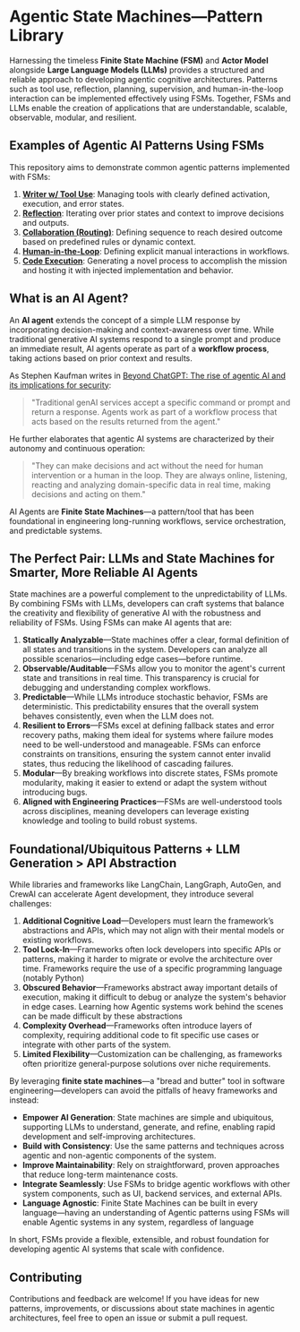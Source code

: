
# Agentic State Machines—Pattern Library

Harnessing the timeless **Finite State Machine (FSM)** and **Actor Model** alongside **Large Language Models (LLMs)** provides a structured and reliable approach to developing agentic cognitive architectures. Patterns such as tool use, reflection, planning, supervision, and human-in-the-loop interaction can be implemented effectively using FSMs. Together, FSMs and LLMs enable the creation of applications that are understandable, scalable, observable, modular, and resilient.

## Examples of Agentic AI Patterns Using FSMs

This repository aims to demonstrate common agentic patterns implemented with FSMs:

1. [**Writer w/ Tool Use**](./actors/writer/writer.md): Managing tools with clearly defined activation, execution, and error states.
2. [**Reflection**](./src/actors/reflection/reflection.md): Iterating over prior states and context to improve decisions and outputs.
3. [**Collaboration (Routing)**](./src/actors/collaboration/collaboration.md): Defining sequence to reach desired outcome based on predefined rules or dynamic context.
4. [**Human-in-the-Loop**]('./src/actors/human_in_the_loop/human_in_the_loop.md): Defining explicit manual interactions in workflows.
5. [**Code Execution**](./src/actors/code_execution/code_execution.md): Generating a novel process to accomplish the mission and hosting it with injected implementation and behavior.

## What is an AI Agent?

An **AI agent** extends the concept of a simple LLM response by incorporating decision-making and context-awareness over time. While traditional generative AI systems respond to a single prompt and produce an immediate result, AI agents operate as part of a **workflow process**, taking actions based on prior context and results. 

As Stephen Kaufman writes in [Beyond ChatGPT: The rise of agentic AI and its implications for security](https://www.csoonline.com/article/3574697/beyond-chatgpt-the-rise-of-agentic-ai-and-its-implications-for-security.html): 
> "Traditional genAI services accept a specific command or prompt and return a response. Agents work as part of a workflow process that acts based on the results returned from the agent."  

He further elaborates that agentic AI systems are characterized by their autonomy and continuous operation:

> "They can make decisions and act without the need for human intervention or a human in the loop. They are always online, listening, reacting and analyzing domain-specific data in real time, making decisions and acting on them."  

AI Agents are **Finite State Machines**—a pattern/tool that has been foundational in engineering long-running workflows, service orchestration, and predictable systems.

## The Perfect Pair: LLMs and State Machines for Smarter, More Reliable AI Agents

State machines are a powerful complement to the unpredictability of LLMs. By combining FSMs with LLMs, developers can craft systems that balance the creativity and flexibility of generative AI with the robustness and reliability of FSMs. Using FSMs can make AI agents that are:

1. **Statically Analyzable**—State machines offer a clear, formal definition of all states and transitions in the system. Developers can analyze all possible scenarios—including edge cases—before runtime.
2. **Observable/Auditable**—FSMs allow you to monitor the agent's current state and transitions in real time. This transparency is crucial for debugging and understanding complex workflows.
3. **Predictable**—While LLMs introduce stochastic behavior, FSMs are deterministic. This predictability ensures that the overall system behaves consistently, even when the LLM does not.
4. **Resilient to Errors**—FSMs excel at defining fallback states and error recovery paths, making them ideal for systems where failure modes need to be well-understood and manageable. FSMs can enforce constraints on transitions, ensuring the system cannot enter invalid states, thus reducing the likelihood of cascading failures.
5. **Modular**—By breaking workflows into discrete states, FSMs promote modularity, making it easier to extend or adapt the system without introducing bugs.
6. **Aligned with Engineering Practices**—FSMs are well-understood tools across disciplines, meaning developers can leverage existing knowledge and tooling to build robust systems.

## Foundational/Ubiquitous Patterns + LLM Generation > API Abstraction

While libraries and frameworks like LangChain, LangGraph, AutoGen, and CrewAI can accelerate Agent development, they introduce several challenges:

1. **Additional Cognitive Load**—Developers must learn the framework’s abstractions and APIs, which may not align with their mental models or existing workflows.
2. **Tool Lock-In**—Frameworks often lock developers into specific APIs or patterns, making it harder to migrate or evolve the architecture over time. Frameworks require the use of a specific programming language (notably Python)
3. **Obscured Behavior**—Frameworks abstract away important details of execution, making it difficult to debug or analyze the system's behavior in edge cases. Learning how Agentic systems work behind the scenes can be made difficult by these abstractions
4. **Complexity Overhead**—Frameworks often introduce layers of complexity, requiring additional code to fit specific use cases or integrate with other parts of the system.
5. **Limited Flexibility**—Customization can be challenging, as frameworks often prioritize general-purpose solutions over niche requirements.

By leveraging **finite state machines**—a "bread and butter" tool in software engineering—developers can avoid the pitfalls of heavy frameworks and instead:

- **Empower AI Generation**: State machines are simple and ubiquitous, supporting LLMs to understand, generate, and refine, enabling rapid development and self-improving architectures.
- **Build with Consistency**: Use the same patterns and techniques across agentic and non-agentic components of the system.
- **Improve Maintainability**: Rely on straightforward, proven approaches that reduce long-term maintenance costs.
- **Integrate Seamlessly**: Use FSMs to bridge agentic workflows with other system components, such as UI, backend services, and external APIs.
- **Language Agnostic**: Finite State Machines can be built in every language—having an understanding of Agentic patterns using FSMs will enable Agentic systems in any system, regardless of language

In short, FSMs provide a flexible, extensible, and robust foundation for developing agentic AI systems that scale with confidence.

## Contributing

Contributions and feedback are welcome! If you have ideas for new patterns, improvements, or discussions about state machines in agentic architectures, feel free to open an issue or submit a pull request.
